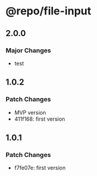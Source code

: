 # @repo/file-input

## 2.0.0

### Major Changes

- test

## 1.0.2

### Patch Changes

- MVP version
- 411f168: first version

## 1.0.1

### Patch Changes

- f7fe07e: first version
